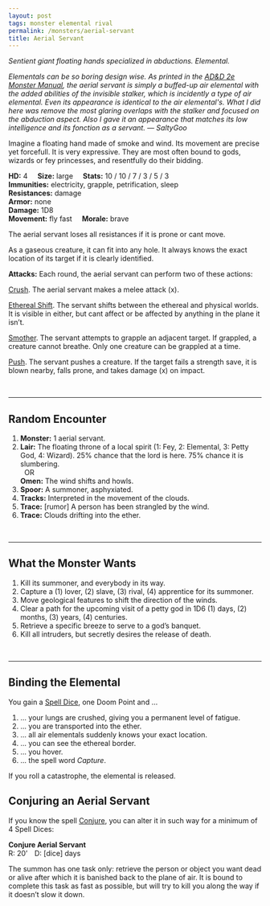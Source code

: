 ```yaml
---
layout: post
tags: monster elemental rival
permalink: /monsters/aerial-servant
title: Aerial Servant
---
```


*Sentient giant floating hands specialized in abductions. Elemental.*

<span class="alchemy"> *Elementals can be so boring design wise. As printed in the [AD&D 2e Monster Manual](http://adnd.geoshitties.installgentoo.com/mm/elekaase.html), the aerial servant is simply a buffed-up air elemental with the added abilities of the invisible stalker, which is incidently a type of air elemental. Even its appearance is identical to the air elemental's. What I did here was remove the most glaring overlaps with the stalker and focused on the abduction aspect. Also I gave it an appearance that matches its low intelligence and its fonction as a servant. — SaltyGoo* </span>

Imagine a floating hand made of smoke and wind. Its movement are precise yet forcefull. It is very expressive. They are most often bound to gods, wizards or fey princesses, and resentfully do their bidding. 

**HD:** 4  &nbsp; &nbsp;  **Size:** large &nbsp; &nbsp; **Stats:** 10 / 10 / 7 / 3 / 5 / 3 <br>
**Immunities:** electricity, grapple, petrification, sleep <br>
**Resistances:** damage <br>
**Armor:** none <br>
**Damage:** 1D8 <br>
**Movement:** fly fast &nbsp; &nbsp; **Morale:** brave <br>

The aerial servant loses all resistances if it is prone or cant move.

As a gaseous creature, it can fit into any hole. It always knows the exact location of its target if it is clearly identified.

**Attacks:** Each round, the aerial servant can perform two of these actions:

<ins>Crush</ins>. The aerial servant makes a melee attack (x).

<ins>Ethereal Shift</ins>. The servant shifts between the ethereal and physical worlds. It is visible in either, but cant affect or be affected by anything in the plane it isn’t. 

<ins>Smother</ins>. The servant attempts to grapple an adjacent target. If grappled, a creature cannot breathe. Only one creature can be grappled at a time.

<ins>Push</ins>. The servant pushes a creature. If the target fails a strength save, it is blown nearby, falls prone, and takes damage (x) on impact.

<br>

---

## Random Encounter

1. **Monster:** 1 aerial servant.
1. **Lair:** The floating throne of a local spirit (1: Fey, 2: Elemental, 3: Petty God, 4: Wizard). 25% chance that the lord is here. 75% chance it is slumbering. <br>	&nbsp; OR <br>	**Omen:** The wind shifts and howls.
1. **Spoor:** A summoner, asphyxiated.
1. **Tracks:** Interpreted in the movement of the clouds.
1. **Trace:** [rumor] A person has been strangled by the wind.
1. **Trace:** Clouds drifting into the ether.

<br>

---

## What the Monster Wants

1. Kill its summoner, and everybody in its way.
1. Capture a (1) lover, (2) slave, (3) rival, (4) apprentice for its summoner.
1. Move geological features to shift the direction of the winds.
1. Clear a path for the upcoming visit of a petty god in 1D6 (1) days, (2) months, (3) years, (4) centuries.
1. Retrieve a specific breeze to serve to a god’s banquet.
1. Kill all intruders, but secretly desires the release of death. 

<br>

---

## Binding the Elemental

You gain a [Spell Dice](https://saltygoo.github.io/class/magic-user#spells), one Doom Point and ...

1. ... your lungs are crushed, giving you a permanent level of fatigue.
1. ... you are transported into the ether.
1. ... all air elementals suddenly knows your exact location. 
1. ... you can see the ethereal border.
1. ... you hover.
1. ... the spell word *Capture*.

If you roll a catastrophe, the elemental is released.

## Conjuring an Aerial Servant

If you know the spell [Conjure](https://saltygoo.github.io/2020/11/12/conjure/), you can alter it in such way for a minimum of 4 Spell Dices:

**Conjure Aerial Servant** <br>
R: 20’ D: [dice] days

The summon has one task only: retrieve the person or object you want dead or alive after which it is banished back to the plane of air. It is bound to complete this task as fast as possible, but will try to kill you along the way if it doesn’t slow it down.


